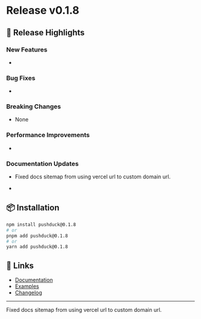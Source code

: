 # Release v0.1.8

## 🚀 Release Highlights

### New Features

-

### Bug Fixes

-

### Breaking Changes

- None

### Performance Improvements

-

### Documentation Updates

- Fixed docs sitemap from using vercel url to custom domain url.

-

## 📦 Installation

```bash
npm install pushduck@0.1.8
# or
pnpm add pushduck@0.1.8
# or  
yarn add pushduck@0.1.8
```

## 🔗 Links

- [Documentation](https://pushduck.dev)
- [Examples](https://github.com/abhay-ramesh/pushduck/tree/main/examples)
- [Changelog](https://github.com/abhay-ramesh/pushduck/releases)

---

<!-- This section will be appended to GitHub's auto-generated release notes -->

Fixed docs sitemap from using vercel url to custom domain url.

